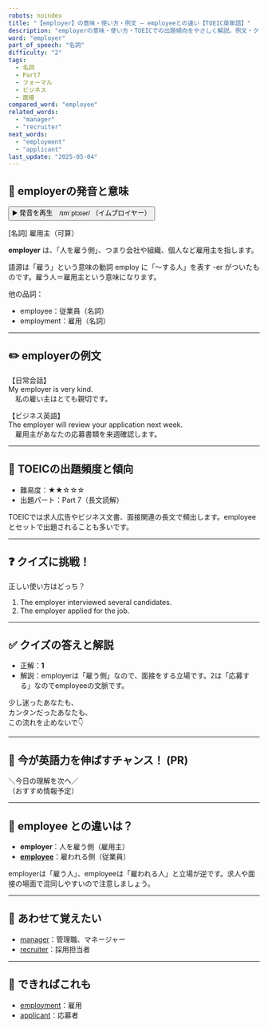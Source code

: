 ```yaml
---
robots: noindex
title: "【employer】の意味・使い方・例文 ― employeeとの違い【TOEIC英単語】"
description: "employerの意味・使い方・TOEICでの出題傾向をやさしく解説。例文・クイズ付きでemployeeとの違いもわかりやすく学べます。"
word: "employer"
part_of_speech: "名詞"
difficulty: "2"
tags:
  - 名詞
  - Part7
  - フォーマル
  - ビジネス
  - 面接
compared_word: "employee"
related_words:
  - "manager"
  - "recruiter"
next_words:
  - "employment"
  - "applicant"
last_update: "2025-05-04"
---
```


## 🔰 employerの発音と意味

<button class="play-audio" onclick="playTTS('employer')">
  <span class="play-audio-main">
    ▶️ 発音を再生　/ɪmˈplɔɪər/
  </span>
  <span class="play-audio-sub">
    （イムプロイヤー）
  </span>
</button>

[名詞] 雇用主（可算）

**employer** は、「人を雇う側」、つまり会社や組織、個人など雇用主を指します。

語源は「雇う」という意味の動詞 employ に「～する人」を表す -er がついたものです。雇う人＝雇用主という意味になります。

他の品詞：  
- employee：従業員（名詞）
- employment：雇用（名詞）

---

## ✏️ employerの例文

【日常会話】  
My employer is very kind.  
　私の雇い主はとても親切です。

【ビジネス英語】  
The employer will review your application next week.  
　雇用主があなたの応募書類を来週確認します。

---

## 🎯 TOEICの出題頻度と傾向

- 難易度：★★☆☆☆
- 出題パート：Part 7（長文読解）

TOEICでは求人広告やビジネス文書、面接関連の長文で頻出します。employeeとセットで出題されることも多いです。

---

## ❓ クイズに挑戦！

正しい使い方はどっち？

1. The employer interviewed several candidates.  
2. The employer applied for the job.

---

## ✅ クイズの答えと解説

- 正解：**1**
- 解説：employerは「雇う側」なので、面接をする立場です。2は「応募する」なのでemployeeの文脈です。

少し迷ったあなたも、  
カンタンだったあなたも、  
この流れを止めないで👇️

---

## 🚀 今が英語力を伸ばすチャンス！ (PR)

<div class="info-center">
＼今日の理解を次へ／<br>  
（おすすめ情報予定）
</div>

---

## 🤔  employee との違いは？

- **employer**：人を雇う側（雇用主）
- **[employee](/employee)**：雇われる側（従業員）

employerは「雇う人」、employeeは「雇われる人」と立場が逆です。求人や面接の場面で混同しやすいので注意しましょう。

---

## 🧩 あわせて覚えたい

- [manager](/manager)：管理職、マネージャー
- [recruiter](/recruiter)：採用担当者

---

## 📖 できればこれも

- [employment](/employment)：雇用
- [applicant](/applicant)：応募者

<!-- cvid: aid36_bid45 -->
